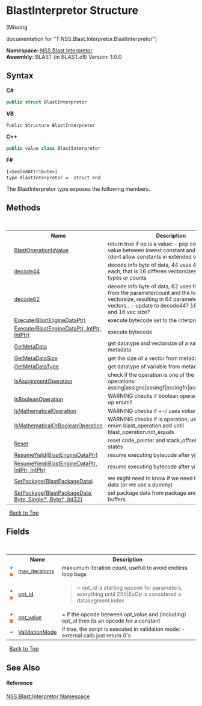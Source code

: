 # BlastInterpretor Structure
 

\[Missing <summary> documentation for "T:NSS.Blast.Interpretor.BlastInterpretor"\]

**Namespace:**&nbsp;<a href="bc1962ef-fc17-4dde-e64c-a350d8f217aa.md">NSS.Blast.Interpretor</a><br />**Assembly:**&nbsp;BLAST (in BLAST.dll) Version: 1.0.0

## Syntax

**C#**<br />
``` C#
public struct BlastInterpretor
```

**VB**<br />
``` VB
Public Structure BlastInterpretor
```

**C++**<br />
``` C++
public value class BlastInterpretor
```

**F#**<br />
``` F#
[<SealedAttribute>]
type BlastInterpretor =  struct end
```

The BlastInterpretor type exposes the following members.


## Methods
&nbsp;<table><tr><th></th><th>Name</th><th>Description</th></tr><tr><td>![Public method](media/pubmethod.gif "Public method")![Static member](media/static.gif "Static member")</td><td><a href="c7bff930-cde2-3ed4-c9bc-fb0ec89fab77.md">BlastOperationIsValue</a></td><td>
return true if op is a value: - pop counts!! - byte value between lowest constant and extended op id (dont allow constants in extended op id's)</td></tr><tr><td>![Public method](media/pubmethod.gif "Public method")![Static member](media/static.gif "Static member")</td><td><a href="73ee935d-bd57-1299-a1fb-e47a37c0658c.md">decode44</a></td><td>
decode info byte of data, 44 uses 4 bytes for each, that is 16 differen vectorsizes and param types or counts</td></tr><tr><td>![Public method](media/pubmethod.gif "Public method")![Static member](media/static.gif "Static member")</td><td><a href="aa45d27f-fb48-04d0-6e48-866604b3c4a1.md">decode62</a></td><td>
decode info byte of data, 62 uses the upper 6 bits from the parametercount and the lower 2 for vectorsize, resulting in 64 parameters and size 4 vectors.. - update to decode44? 16 params max and 16 vec size?</td></tr><tr><td>![Public method](media/pubmethod.gif "Public method")</td><td><a href="4ca2b680-defb-374a-7656-cac0b7b67ba9.md">Execute(BlastEngineDataPtr)</a></td><td>
execute bytecode set to the interpretor</td></tr><tr><td>![Public method](media/pubmethod.gif "Public method")</td><td><a href="cad48777-6239-1cb2-9f5d-37aeccd56465.md">Execute(BlastEngineDataPtr, IntPtr, IntPtr)</a></td><td>
execute bytecode</td></tr><tr><td>![Public method](media/pubmethod.gif "Public method")![Static member](media/static.gif "Static member")</td><td><a href="e3f0873a-403b-0434-2462-11ea99b0b9ac.md">GetMetaData</a></td><td>
get datatype and vectorsize of a variable from metadata</td></tr><tr><td>![Public method](media/pubmethod.gif "Public method")![Static member](media/static.gif "Static member")</td><td><a href="5af05b9e-53b5-21f7-c78f-ab6f86760c0f.md">GetMetaDataSize</a></td><td>
get the size of a vector from metadata</td></tr><tr><td>![Public method](media/pubmethod.gif "Public method")![Static member](media/static.gif "Static member")</td><td><a href="12073220-ed8b-d2d0-a697-201f64208530.md">GetMetaDataType</a></td><td>
get datatype of variable from metadata</td></tr><tr><td>![Public method](media/pubmethod.gif "Public method")![Static member](media/static.gif "Static member")</td><td><a href="6872bd85-f111-5b68-5c46-cec95d1e6189.md">IsAssignmentOperation</a></td><td>
check if the operation is one of the assignment operations: assing|assigns|assingf|assingfn|assingfen|assingv</td></tr><tr><td>![Public method](media/pubmethod.gif "Public method")![Static member](media/static.gif "Static member")</td><td><a href="c9c747fc-2980-c0fb-4bcd-4494d033c67f.md">IsBooleanOperation</a></td><td>
WARNING checks if boolean operaion, uses value op enum!!</td></tr><tr><td>![Public method](media/pubmethod.gif "Public method")![Static member](media/static.gif "Static member")</td><td><a href="114febd2-d81b-729c-d53d-519af95bee85.md">IsMathematicalOperation</a></td><td>
WARNING checks if +-*/ uses value op enum!!</td></tr><tr><td>![Public method](media/pubmethod.gif "Public method")![Static member](media/static.gif "Static member")</td><td><a href="a79d2c27-bfa3-2c70-2496-ca3c2dfdd264.md">IsMathematicalOrBooleanOperation</a></td><td>
WARNING checks if is operation, uses value op enum blast_operation.add until blast_operation.not_equals</td></tr><tr><td>![Public method](media/pubmethod.gif "Public method")</td><td><a href="7b0eea96-5f1c-cb66-71c6-4788c2e09004.md">Reset</a></td><td>
reset code_pointer and stack_offset to their initial states</td></tr><tr><td>![Public method](media/pubmethod.gif "Public method")</td><td><a href="ddeaa568-ede0-c150-9272-eee5222f7b39.md">ResumeYield(BlastEngineDataPtr)</a></td><td>
resume executing bytecode after yielding</td></tr><tr><td>![Public method](media/pubmethod.gif "Public method")</td><td><a href="928d4d43-68f7-716d-adf5-ae0ff3af7496.md">ResumeYield(BlastEngineDataPtr, IntPtr, IntPtr)</a></td><td>
resume executing bytecode after yielding</td></tr><tr><td>![Public method](media/pubmethod.gif "Public method")</td><td><a href="ab83896e-136a-b391-eee0-94530008579c.md">SetPackage(BlastPackageData)</a></td><td>
we might need to know if we need to copy back data (or we use a dummy)</td></tr><tr><td>![Public method](media/pubmethod.gif "Public method")</td><td><a href="8b770eda-200e-7a5c-f3dd-31b71b1c974d.md">SetPackage(BlastPackageData, Byte*, Single*, Byte*, Int32)</a></td><td>
set package data from package and seperate buffers</td></tr></table>&nbsp;
<a href="#blastinterpretor-structure">Back to Top</a>

## Fields
&nbsp;<table><tr><th></th><th>Name</th><th>Description</th></tr><tr><td>![Public field](media/pubfield.gif "Public field")![Static member](media/static.gif "Static member")</td><td><a href="9f6ef43d-fae7-4c0b-5da2-101b708e46a8.md">max_iterations</a></td><td>
maxiumum iteration count, usefull to avoid endless loop bugs</td></tr><tr><td>![Public field](media/pubfield.gif "Public field")![Static member](media/static.gif "Static member")</td><td><a href="6320ac03-49e1-d8a6-2194-de94581a1122.md">opt_id</a></td><td>
>= opt_id is starting opcode for parameters, everything until 255|ExOp is considered a datasegment index</td></tr><tr><td>![Public field](media/pubfield.gif "Public field")![Static member](media/static.gif "Static member")</td><td><a href="034c9a8b-72b2-f497-494a-d70df55d402b.md">opt_value</a></td><td>
>= if the opcode between opt_value and (including) opt_id then its an opcode for a constant</td></tr><tr><td>![Public field](media/pubfield.gif "Public field")</td><td><a href="91cd43fd-4689-0cfc-5476-7ecef20c23a3.md">ValidationMode</a></td><td>
if true, the script is executed in validation mode: - external calls just return 0's</td></tr></table>&nbsp;
<a href="#blastinterpretor-structure">Back to Top</a>

## See Also


#### Reference
<a href="bc1962ef-fc17-4dde-e64c-a350d8f217aa.md">NSS.Blast.Interpretor Namespace</a><br />